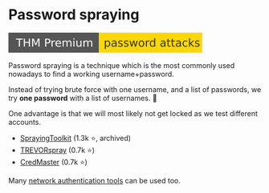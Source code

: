 # Password spraying

[![passwordattacks](../../../_badges/thmp/passwordattacks.svg)](https://tryhackme.com/room/passwordattacks)

<div class="row row-cols-lg-2"><div>

Password spraying is a technique which is the most commonly used nowadays to find a working username+password.

Instead of trying brute force with one username, and a list of passwords, we try **one password** with a list of usernames. 🤖

One advantage is that we will most likely not get locked as we test different accounts.
</div><div>

* [SprayingToolkit](https://github.com/byt3bl33d3r/SprayingToolkit) (1.3k ⭐, archived)
* [TREVORspray](https://github.com/blacklanternsecurity/TREVORspray) (0.7k ⭐)
* [CredMaster](https://github.com/knavesec/CredMaster) (0.7k ⭐)

Many [network authentication tools](/cybersecurity/red-team/s2.discovery/techniques/network/auth.md) can be used too.
</div></div>
